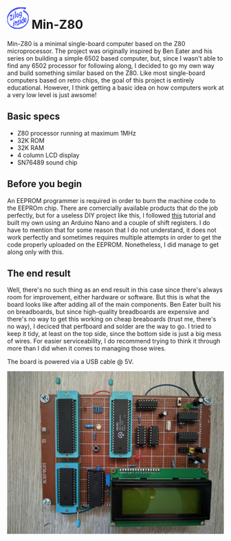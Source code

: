 # <img src="https://github.com/VladThodo/minZ80/blob/main/zilog_inside.png" width="50" height="50"/> Min-Z80
Min-Z80 is a minimal single-board computer based on the Z80 microprocessor. The project was originally inspired by Ben Eater and his series on building a simple 6502 based computer, but, since I wasn't able to find any 6502 processor for following along, I decided to go my own way and build something similar based on the Z80. Like most single-board computers based on retro chips, the goal of this project is entirely educational. However, I think getting a basic idea on how computers work at a very low level is just awsome!

## Basic specs

* Z80 processor running at maximum 1MHz
* 32K ROM
* 32K RAM
* 4 column LCD display
* SN76489 sound chip

## Before you begin

An EEPROM programmer is required in order to burn the machine code to the EEPROm chip. There are comercially available products that do the job perfectly, but for a useless DIY project like this, I followed <a href="https://github.com/nathsou/EEPROM-Burner#readme">this</a> tutorial and built my own using an Arduino Nano and a couple of shift registers. I do have to mention that for some reason that I do not understand, it does not work perfectly and sometimes requires multiple attempts in order to get the code properly uploaded on the EEPROM. Nonetheless, I did manage to get along only with this.

## The end result

Well, there's no such thing as an end result in this case since there's always room for improvement, either hardware or software. But this is what the board looks like after adding all of the main components. Ben Eater built his on breadboards, but since high-quality breadboards are expensive and there's no way to get this working on cheap breaboards (trust me, there's no way), I deciced that perfboard and solder are the way to go. I tried to keep it tidy, at least on the top side, since the bottom side is just a big mess of wires. For easier serviceability, I do recommend trying to think it through more than I did when it comes to managing those wires.

The board is powered via a USB cable @ 5V.

<img src="https://github.com/VladThodo/minZ80/blob/main/board.jpeg"/>
